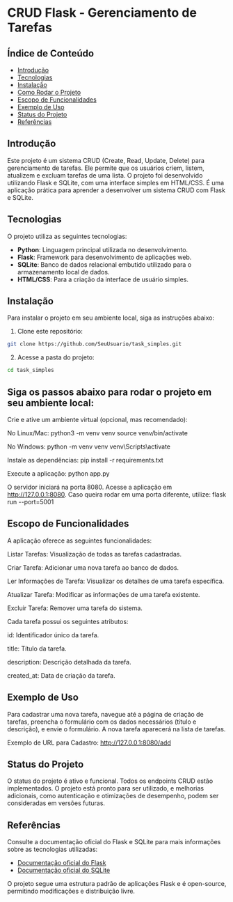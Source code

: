 # CRUD Flask - Gerenciamento de Tarefas

## Índice de Conteúdo

- [Introdução](#introdução)
- [Tecnologias](#tecnologias)
- [Instalação](#instalação)
- [Como Rodar o Projeto](#Siga-os-passos-abaixo-para-rodar-o-projeto-em-seu-ambiente-local
)
- [Escopo de Funcionalidades](#escopo-de-funcionalidades)
- [Exemplo de Uso](#exemplo-de-uso)
- [Status do Projeto](#status-do-projeto)
- [Referências](#referências)

## Introdução

Este projeto é um sistema CRUD (Create, Read, Update, Delete) para gerenciamento de tarefas. Ele permite que os usuários criem, listem, atualizem e excluam tarefas de uma lista. O projeto foi desenvolvido utilizando Flask e SQLite, com uma interface simples em HTML/CSS. É uma aplicação prática para aprender a desenvolver um sistema CRUD com Flask e SQLite.

## Tecnologias

O projeto utiliza as seguintes tecnologias:

- **Python**: Linguagem principal utilizada no desenvolvimento.
- **Flask**: Framework para desenvolvimento de aplicações web.
- **SQLite**: Banco de dados relacional embutido utilizado para o armazenamento local de dados.
- **HTML/CSS**: Para a criação da interface de usuário simples.

## Instalação

Para instalar o projeto em seu ambiente local, siga as instruções abaixo:

1. Clone este repositório:

```bash
git clone https://github.com/SeuUsuario/task_simples.git
```
2. Acesse a pasta do projeto:
```bash
cd task_simples
```
## Siga os passos abaixo para rodar o projeto em seu ambiente local:

Crie e ative um ambiente virtual (opcional, mas recomendado):

No Linux/Mac:
python3 -m venv venv
source venv/bin/activate

No Windows:
python -m venv venv
venv\Scripts\activate

Instale as dependências:
pip install -r requirements.txt

Execute a aplicação:
python app.py

O servidor iniciará na porta 8080. Acesse a aplicação em http://127.0.0.1:8080.
Caso queira rodar em uma porta diferente, utilize:
flask run --port=5001

## Escopo de Funcionalidades
A aplicação oferece as seguintes funcionalidades:

Listar Tarefas: Visualização de todas as tarefas cadastradas.

Criar Tarefa: Adicionar uma nova tarefa ao banco de dados.

Ler Informações de Tarefa: Visualizar os detalhes de uma tarefa específica.

Atualizar Tarefa: Modificar as informações de uma tarefa existente.

Excluir Tarefa: Remover uma tarefa do sistema.

Cada tarefa possui os seguintes atributos:

id: Identificador único da tarefa.

title: Título da tarefa.

description: Descrição detalhada da tarefa.

created_at: Data de criação da tarefa.

## Exemplo de Uso
Para cadastrar uma nova tarefa, navegue até a página de criação de tarefas, preencha o 
formulário com os dados necessários (título e descrição), e envie o formulário. A nova tarefa aparecerá na lista de tarefas.

Exemplo de URL para Cadastro:
http://127.0.0.1:8080/add

## Status do Projeto
O status do projeto é ativo e funcional. Todos os endpoints CRUD estão implementados. O projeto está pronto para ser utilizado, e melhorias adicionais, como autenticação e otimizações de desempenho, podem ser consideradas em versões futuras.

## Referências
Consulte a documentação oficial do Flask e SQLite para mais informações sobre as tecnologias utilizadas:

- [Documentação oficial do Flask](https://flask.palletsprojects.com/)
- [Documentação oficial do SQLite](https://www.sqlite.org/docs.html)

O projeto segue uma estrutura padrão de aplicações Flask e é open-source, permitindo modificações e distribuição livre.
